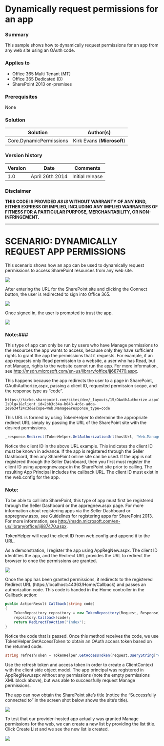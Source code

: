 # Dynamically request permissions for an app #

### Summary ###
This sample shows how to dynamically request permissions for an app from any web site using an OAuth code.

### Applies to ###
-  Office 365 Multi Tenant (MT)
-  Office 365 Dedicated (D)
-  SharePoint 2013 on-premises

### Prerequisites ###
None

### Solution ###
Solution | Author(s)
---------|----------
Core.DynamicPermissions | Kirk Evans (**Microsoft**)

### Version history ###
Version  | Date | Comments
---------| -----| --------
1.0  | April 26th 2014 | Initial release

### Disclaimer ###
**THIS CODE IS PROVIDED *AS IS* WITHOUT WARRANTY OF ANY KIND, EITHER EXPRESS OR IMPLIED, INCLUDING ANY IMPLIED WARRANTIES OF FITNESS FOR A PARTICULAR PURPOSE, MERCHANTABILITY, OR NON-INFRINGEMENT.**


----------

# SCENARIO: DYNAMICALLY REQUEST APP PERMISSIONS #
This scenario shows how an app can be used to dynamically request permissions to access SharePoint resources from any web site.

![](http://i.imgur.com/7Dnd75t.png)

After entering the URL for the SharePoint site and clicking the Connect button, the user is redirected to sign into Office 365.

![](http://i.imgur.com/zYs8EDJ.png)

Once signed in, the user is prompted to trust the app.

![](http://i.imgur.com/psJXcqu.png)

### Note:###
This type of app can only be run by users who have Manage permissions to the resources the app wants to access, because only they have sufficient rights to grant the app the permissions that it requests. For example, if an app requests only Read permission to a website, a user who has Read, but not Manage, rights to the website cannot run the app.  For more information, see http://msdn.microsoft.com/en-us/library/office/jj687470.aspx. 

This happens because the app redirects the user to a page in SharePoint, OAuthAuthorize,aspx, passing a client ID, requested permission scope, and the response type as “code”.

```
https://kirke.sharepoint.com/sites/dev/_layouts/15/OAuthAuthorize.aspx?IsDlg=1&client_id=2bb3c34a-b043-4c6c-adda-2e9634f24c3d&scope=Web.Manage&response_type=code
```

This URL is formed by using TokenHelper to determine the appropriate redirect URL simply by passing the URL of the SharePoint site with the desired permissions.

```C#
_response.Redirect(TokenHelper.GetAuthorizationUrl(hostUrl, "Web.Manage"));
```

Notice the client ID in the above URL example. This indicates the client ID must be known in advance.  If the app is registered through the Seller Dashboard, then any SharePoint online site can be used. If the app is not registered through the Seller Dashboard, then you first must register the client ID using appregnew.aspx in the SharePoint site prior to calling. The resulting App Principal includes the callback URL. The client ID must exist in the web.config for the app.

### Note: ###
To be able to call into SharePoint, this type of app must first be registered through the Seller Dashboard or the appregnew.aspx page. For more information about registering apps via the Seller Dashboard or appregnew.aspx, see Guidelines for registering apps for SharePoint 2013.  For more information, see http://msdn.microsoft.com/en-us/library/office/jj687470.aspx.

TokenHelper will read the client ID from web.config and append it to the URL.

As a demonstration, I register the app using AppRegNew.aspx.  The client ID identifies the app, and the Redirect URL provides the URL to redirect the browser to once the permissions are granted.

![](http://i.imgur.com/FGkEat5.png)

Once the app has been granted permissions, it redirects to the registered Redirect URL (https://localhost:44363/Home/Callback) and passes an authorization code.  This code is handed in the Home controller in the Callback action:

```C#
public ActionResult Callback(string code)
{
    TokenRepository repository = new TokenRepository(Request, Response);
    repository.Callback(code);
    return RedirectToAction("Index");
}
```

Notice the code that is passed.  Once this method receives the code, we use TokenHelper.GetAccessToken to obtain an OAuth access token based on the returned code.

```C#
string refreshToken = TokenHelper.GetAccessToken(request.QueryString["code"], "00000003-0000-0ff1-ce00-000000000000", targetUri.Authority, TokenHelper.GetRealmFromTargetUrl(targetUri), new Uri(request.Url.GetLeftPart(UriPartial.Path))).RefreshToken;
```

Use the refresh token and access token in order to create a ClientContext with the client side object model. The app principal was registered in AppRegNew.aspx without any permissions (note the empty permissions XML block above), but was able to successfully request Manage permissions.

The app can now obtain the SharePoint site’s title (notice the “Successfully connected to” in the screen shot below shows the site’s title).

![](http://i.imgur.com/Kk8As9F.png)

To test that our provider-hosted app actually was granted Manage permissions for the web, we can create a new list by providing the list title.  Click Create List and we see the new list is created.

![](http://i.imgur.com/yUFp74h.png)


